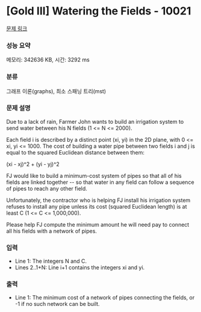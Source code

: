 # [Gold III] Watering the Fields - 10021 

[문제 링크](https://www.acmicpc.net/problem/10021) 

### 성능 요약

메모리: 342636 KB, 시간: 3292 ms

### 분류

그래프 이론(graphs), 최소 스패닝 트리(mst)

### 문제 설명

<p>Due to a lack of rain, Farmer John wants to build an irrigation system to send water between his N fields (1 <= N <= 2000).</p><p>Each field i is described by a distinct point (xi, yi) in the 2D plane, with 0 <= xi, yi <= 1000.  The cost of building a water pipe between two fields i and j is equal to the squared Euclidean distance between them:</p><p>(xi - xj)^2 + (yi - yj)^2</p><p>FJ would like to build a minimum-cost system of pipes so that all of his fields are linked together -- so that water in any field can follow a sequence of pipes to reach any other field.</p><p>Unfortunately, the contractor who is helping FJ install his irrigation system refuses to install any pipe unless its cost (squared Euclidean length) is at least C (1 <= C <= 1,000,000).</p><p>Please help FJ compute the minimum amount he will need pay to connect all his fields with a network of pipes.</p>

### 입력 

 <ul><li>Line 1: The integers N and C.</li><li>Lines 2..1+N: Line i+1 contains the integers xi and yi.</li></ul>

### 출력 

 <ul><li>Line 1: The minimum cost of a network of pipes connecting the fields, or -1 if no such network can be built.</li></ul>

